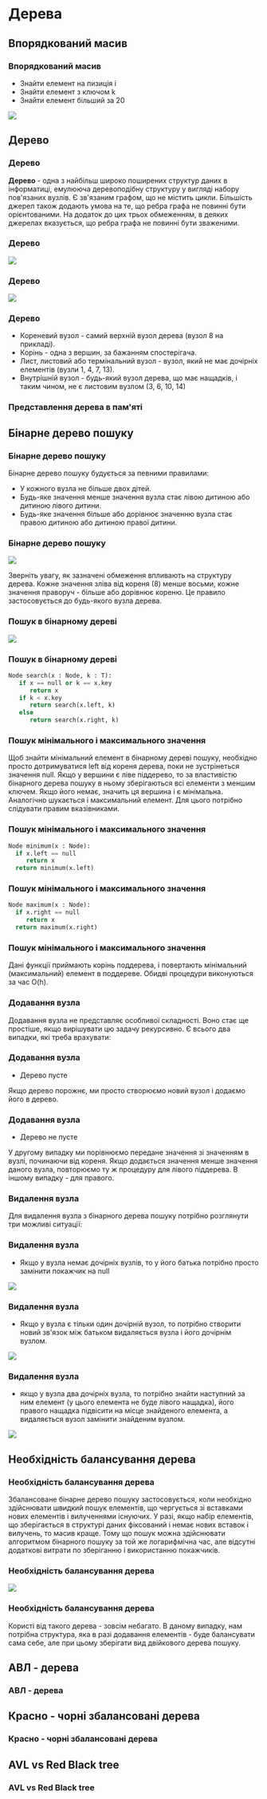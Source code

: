# Дерева



## Впорядкований масив


### Впорядкований масив

- Знайти елемент на пизиція i
- Знайти елемент з ключом k
- Знайти елемент більший за 20

![](../resources/img/trees/img-14.png)



## Дерево


### Дерево
**Дерево** - одна з найбільш широко поширених структур даних в інформатиці, емулююча деревоподібну структуру у вигляді набору пов'язаних вузлів. Є зв'язаним графом, що не містить цикли. Більшість джерел також додають умова на те, що ребра графа не повинні бути орієнтованими. На додаток до цих трьох обмеженням, в деяких джерелах вказується, що ребра графа не повинні бути зваженими.


### Дерево
![](../resources/img/trees/img-2.png)


### Дерево
![](../resources/img/trees/img-1.png)


### Дерево
- Кореневий вузол - самий верхній вузол дерева (вузол 8 на прикладі).
- Корінь - одна з вершин, за бажанням спостерігача.
- Лист, листовий або термінальний вузол - вузол, який не має дочірніх елементів (вузли 1, 4, 7, 13).
- Внутрішній вузол - будь-який вузол дерева, що має нащадків, і таким чином, не є листовим вузлом (3, 6, 10, 14)


### Представлення дерева в пам'яті



## Бінарне дерево пошуку


### Бінарне дерево пошуку
Бінарне дерево пошуку будується за певними правилами:
- У кожного вузла не більше двох дітей.
- Будь-яке значення менше значення вузла стає лівою дитиною або дитиною лівого дитини.
- Будь-яке значення більше або дорівнює значенню вузла стає правою дитиною або дитиною правої дитини.


### Бінарне дерево пошуку
![](../resources/img/trees/img-3.png)

Зверніть увагу, як зазначені обмеження впливають на структуру дерева. Кожне значення зліва від кореня (8) менше восьми, кожне значення праворуч - більше або дорівнює кореню. Це правило застосовується до будь-якого вузла дерева.


### Пошук в бінарному дереві
![](../resources/img/trees/img-4.png)


### Пошук в бінарному дереві
```py
Node search(x : Node, k : T):
   if x == null or k == x.key
      return x
   if k < x.key
      return search(x.left, k)
   else
      return search(x.right, k)
```


### Пошук мінімального і максимального значення
Щоб знайти мінімальний елемент в бінарному дереві пошуку, необхідно просто дотримуватися left від кореня дерева, поки не зустрінеться значення null. Якщо у вершини є ліве піддерево, то за властивістю бінарного дерева пошуку в ньому зберігаються всі елементи з меншим ключем. Якщо його немає, значить ця вершина і є мінімальна. Аналогічно шукається і максимальний елемент. Для цього потрібно слідувати правим вказівниками.


### Пошук мінімального і максимального значення
```py
Node minimum(x : Node):
  if x.left == null
     return x
  return minimum(x.left)
```


### Пошук мінімального і максимального значення
```py
Node maximum(x : Node):
  if x.right == null
     return x
  return maximum(x.right)
```


### Пошук мінімального і максимального значення
Дані функції приймають корінь поддерева, і повертають мінімальний (максимальний) елемент в поддереве. Обидві процедури виконуються за час O(h).


### Додавання вузла
Додавання вузла не представляє особливої ​​складності. Воно стає ще простіше, якщо вирішувати цю задачу рекурсивно. Є всього два випадки, які треба врахувати:


### Додавання вузла
- Дерево пусте

Якщо дерево порожнє, ми просто створюємо новий вузол і додаємо його в дерево.


### Додавання вузла
- Дерево не пусте

У другому випадку ми порівнюємо передане значення зі значенням в вузлі, починаючи від кореня. Якщо додається значення менше значення даного вузла, повторюємо ту ж процедуру для лівого піддерева. В іншому випадку - для правого.


### Видалення вузла
Для видалення вузла з бінарного дерева пошуку потрібно розглянути три можливі ситуації:


### Видалення вузла
- Якщо у вузла немає дочірніх вузлів, то у його батька потрібно просто замінити покажчик на null

![](../resources/img/trees/img-5.png)


### Видалення вузла
- Якщо у вузла є тільки один дочірній вузол, то потрібно створити новий зв'язок між батьком видаляється вузла і його дочірнім вузлом.

![](../resources/img/trees/img-6.png)


### Видалення вузла
- якщо у вузла два дочірніх вузла, то потрібно знайти наступний за ним елемент (у цього елемента не буде лівого нащадка), його правого нащадка підвісити на місце знайденого елемента, а видаляється вузол замінити знайденим вузлом.

![](../resources/img/trees/img-7.png)



## Необхідність балансування дерева


### Необхідність балансування дерева
Збалансоване бінарне дерево пошуку застосовується, коли необхідно здійснювати швидкий пошук елементів, що чергується зі вставками нових елементів і вилученнями існуючих. У разі, якщо набір елементів, що зберігається в структурі даних фіксований і немає нових вставок і вилучень, то масив краще. Тому що пошук можна здійснювати алгоритмом бінарного пошуку за той же логарифмічна час, але відсутні додаткові витрати по зберіганню і використанню покажчиків.


### Необхідність балансування дерева
![](../resources/img/trees/img-8.png)


### Необхідність балансування дерева
Користі від такого дерева - зовсім небагато. В даному випадку, нам потрібна структура, яка в разі додавання елементів - буде балансувати сама себе, але при цьому зберігати вид двійкового дерева пошуку.



## АВЛ - дерева


### АВЛ - дерева



## Красно - чорні збалансовані дерева


### Красно - чорні збалансовані дерева



## AVL vs Red Black tree


### AVL vs Red Black tree




